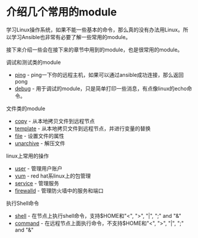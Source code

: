 # 介绍几个常用的module

学习Linux操作系统，如果不能一些基本的命令，那么真的没有办法用Linux。所以学习Ansible也非常有必要了解一些常用的module。

接下来介绍一些会在接下来的章节中用到的module，也是很常用的module。

调试和测试类的module
* [ping](module_ping.html) - ping一下你的远程主机，如果可以通过ansible成功连接，那么返回pong
* [debug](module_debug.html) - 用于调试的module，只是简单打印一些消息，有点像linux的echo命令。

文件类的module
* [copy](module_copy.html) - 从本地拷贝文件到远程节点
* [template](module_template.html) - 从本地拷贝文件到远程节点，并进行变量的替换
* [file](module_file.html) - 设置文件的属性
* [unarchive](module_unarchive.html) - 解压文件

linux上常用的操作
* [user](module_user.html) - 管理用户账户
* [yum](module_yum.html) - red hat系linux上的包管理
* [service](module_service.html) - 管理服务
* [firewalld](module_firewalld.html) - 管理防火墙中的服务和端口

执行Shell命令
* [shell](module_shell.html) - 在节点上执行shell命令，支持$HOME和"<", ">", "|", ";" and "&"
* [command](module_command.html) - 在远程节点上面执行命令，不支持$HOME和"<", ">", "|", ";" and "&"
